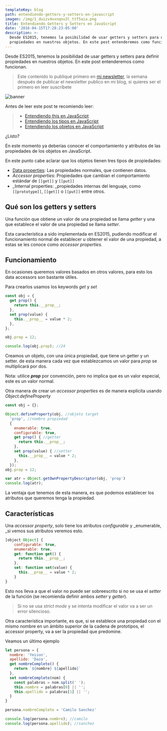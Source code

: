 ```yaml
---
templateKey: blog
path: entendiendo-getters-y-setters-en-javascript
imagen: /img/1_duizv4vxnqnu3l_ttf5aia.png
title: Entendiendo Getters y Setters en JavaScript
date: '2016-04-15T17:28:23-05:00'
description: >-
  Desde ES2015, tenemos la posibilidad de usar getters y setters para definir
  propiedades en nuestros objetos. En este post entenderemos como funcionan.
---
```

Desde ES2015, tenemos la posibilidad de usar getters y setters para definir propiedades en nuestros objetos. En este post entenderemos como funcionan.

> Este contenido lo publiqué primero en [mi newsletter](https://tinyletter.com/yeion7), la semana después de publicar el newsletter publico en mi blog, si quieres ser el primero en leer suscríbete

![banner](/img/1_duizv4vxnqnu3l_ttf5aia.png)

Antes de leer este post te recomiendo leer:

> * [Entendiendo this en JavaScript](/entendiendo-this-javascript)
> * [Entendiendo los tipos en JavaScript](/entendiendo-los-tipos-en-javascript)
> * [Entendiendo los objetos en JavaScript](/entendiendo-los-objetos-en-javascript)

¿Listo?

En este momento ya deberías conocer el comportamiento y atributos de las propiedades de los objetos en JavaScript.

En este punto cabe aclarar que los objetos tienen tres tipos de propiedades:

* [Data properties](/entendiendo-los-objetos-en-javascript): Las propiedades normales, que contienen datos.
* _Accessor properties_: Propiedades que cambian el comportamiento estándar de `[[get]]` y `[[put]]`
* _Internal properties: _propiedades internas del lenguaje, como `[[prototype]]`, `[[get]]` o `[[put]]` entre otros.

## Qué son los getters y setters

Una función que obtiene un valor de una propiedad se llama _getter_ y una que establece el valor de una propiedad se llama _setter_.

Esta característica a sido implementada en ES2015, pudiendo modificar el funcionamiento normal de establecer u obtener el valor de una propiedad, a estas se les conoce como _accessor properties._

## Funcionamiento

En ocasiones queremos valores basados en otros valores, para esto los data accessors son bastante útiles.

Para crearlos usamos los keywords _get_ y _set_

```js
const obj = {
  get prop() {
    return this.__prop__;
  },
  set prop(value) {
    this.__prop__ = value * 2;
  },
};

obj.prop = 12;

console.log(obj.prop); //24
```

Creamos un objeto, con una única propiedad, que tiene un getter y un setter. de esta manera cada vez que establezcamos un valor para _prop_ se multiplicará por dos.

Nota: utilice **_prop_** por convención, pero no implica que es un valor especial, este es un valor normal.

Otra manera de crear un _accessor properties_ es de manera explícita usando _Object.defineProperty_

```js
const obj = {};

Object.defineProperty(obj, //objeto target
  'prop', //nombre propiedad
  {
    enumerable: true,
    configurable: true,
    get prop() { //getter
      return this.__prop__;
    },
    set prop(value) { //setter
      this.__prop__ = value * 2;
    },
  });
obj.prop = 12;

var atr = Object.getOwnPropertyDescriptor(obj, 'prop')
console.log(atr); 
```

La ventaja que tenemos de esta manera, es que podemos establecer los atributos que queremos tenga la propiedad.

## Características

Una _accessor property_, solo tiene los atributos _configurable_ y _enumerable, _si vemos sus atributos veremos esto.

```js
[object Object] {
    configurable: true,
    enumerable: true,
    get: function get() {
      return this.__prop__;
    },
    set: function set(value) {
      this.__prop__ = value * 2;
    }
}
```

Esto nos lleva a que el valor no puede ser sobreescrito si no se usa el _setter_ de la función (se recomienda definir ambos _setter_ y _getter_).

> Si no se usa _strict mode_ y se intenta modificar el valor va a ser un error silencioso.

Otra característica importante, es que, si se establece una propiedad con el mismo nombre en un ámbito superior de la cadena de prototipos, el accessor property, va a ser la propiedad que predomine.

Veamos un último ejemplo

```js
let persona = {
  nombre: 'Yeison',
  apellido: 'Daza',
  get nombreCompleto() {
    return `${nombre} ${apellido}`
  },
  set nombreCompleto(nom) {
    const palabras = nom.split(' ');
    this.nombre = palabras[0] || '';
    this.apellido = palabras[1] || '';
  }
}

persona.nombreCompleto = 'Camilo Sanchez'

console.log(persona.nombre); //camilo
console.log(persona.apellido); //sanchez
```
